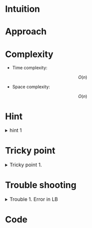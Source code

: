# Intuition
<!-- Describe your first thoughts on how to solve this problem. -->

# Approach
<!-- Describe your approach to solving the problem. -->

# Complexity
- Time complexity:
<!-- Add your time complexity here, e.g. $$O(n)$$ -->
$$ O(n) $$

- Space complexity:
<!-- Add your space complexity here, e.g. $$O(n)$$ -->
$$ O(n) $$

# Hint

<details>
<summary> <font size="3"> hint 1 </font> </summary>
<div markdown="1">

 contents

</div>
</details>

# Tricky point

<details>
<summary> <font size="3"> Tricky point 1. </font> </summary>
<div markdown="1">

 contents

</div>
</details>

# Trouble shooting

<details>
<summary> <font size="3"> Trouble 1. Error in LB </font> </summary>
<div markdown="1">

 contents

</div>
</details>

# Code
```cpp []

```

